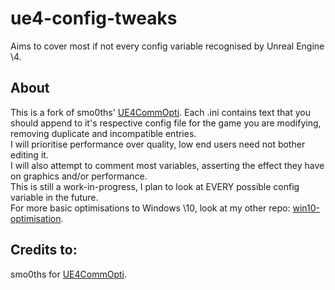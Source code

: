 # ue4-config-tweaks
Aims to cover most if not every config variable recognised by Unreal Engine \4.

## About
This is a fork of smo0ths' [UE4CommOpti](https://github.com/smo0ths/UE4CommOpti).
Each .ini contains text that you should append to it's respective config file for the game you are modifying, removing duplicate and incompatible entries.  
I will prioritise performance over quality, low end users need not bother editing it.  
I will also attempt to comment most variables, asserting the effect they have on graphics and/or performance.  
This is still a work-in-progress, I plan to look at EVERY possible config variable in the future.  
For more basic optimisations to Windows \10, look at my other repo: [win10-optimisation](https://github.com/frog-group/win10-optimisation).

## Credits to:
smo0ths for [UE4CommOpti](https://github.com/smo0ths/UE4CommOpti).